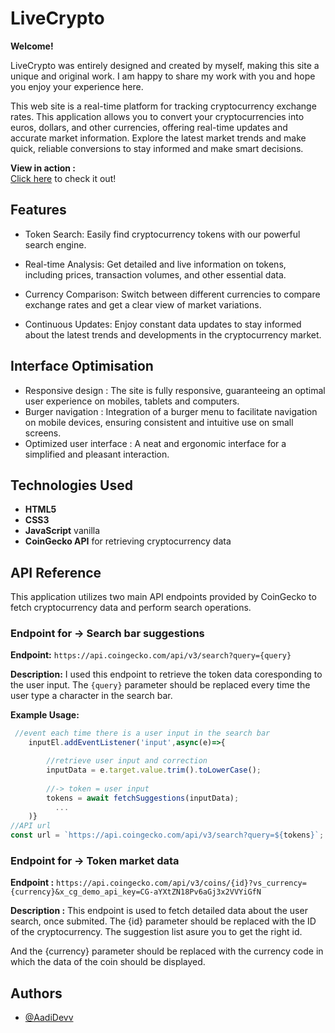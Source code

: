 # LiveCrypto

**Welcome!**

LiveCrypto was entirely designed and created by myself, making this site a unique and original work.
I am happy to share my work with you and hope you enjoy your experience here.  
 
This web site is a real-time platform for tracking cryptocurrency exchange rates. This application allows you to convert your cryptocurrencies into euros, dollars, and other currencies, offering real-time updates and accurate market information. Explore the latest market trends and make quick, reliable conversions to stay informed and make smart decisions.  

**View in action :**  
[Click here](https://aadidevv.github.io/Live_Crypto/) to check it out! 



## Features

- Token Search: Easily find cryptocurrency tokens with our powerful search engine.
- Real-time Analysis: Get detailed and live information on tokens, including prices, transaction volumes, and other essential data.
 
- Currency Comparison: Switch between different currencies to compare exchange rates and get a clear view of market variations.
- Continuous Updates: Enjoy constant data updates to stay informed about the latest trends and developments in the cryptocurrency market.
## Interface Optimisation
- Responsive design : The site is fully responsive, guaranteeing an optimal user experience on mobiles, tablets and computers.
- Burger navigation : Integration of a burger menu to facilitate navigation on mobile devices, ensuring consistent and intuitive use on small screens.
- Optimized user interface : A neat and ergonomic interface for a simplified and pleasant interaction.
## Technologies Used

- **HTML5**
- **CSS3**
- **JavaScript** vanilla
- **CoinGecko API** for retrieving cryptocurrency data
## API Reference

This application utilizes two main API endpoints provided by CoinGecko to fetch cryptocurrency data and perform search operations.

### Endpoint for -> Search bar suggestions
**Endpoint:** `https://api.coingecko.com/api/v3/search?query={query}`

**Description:** I used this endpoint to retrieve the token data coresponding to the user input. The `{query}` parameter should be replaced every time the user type a character in the search bar.

**Example Usage:**
```javascript
 //event each time there is a user input in the search bar 
    inputEl.addEventListener('input',async(e)=>{

        //retrieve user input and correction
        inputData = e.target.value.trim().toLowerCase();
           
        //-> token = user input
        tokens = await fetchSuggestions(inputData);
          ...
    )}
//API url    
const url = `https://api.coingecko.com/api/v3/search?query=${tokens}`;
```

### Endpoint for -> Token market data 
**Endpoint :** `https://api.coingecko.com/api/v3/coins/{id}?vs_currency={currency}&x_cg_demo_api_key=CG-aYXtZN18Pv6aGj3x2VVYiGfN`

**Description :** This endpoint is used to fetch detailed data about the user search, once submited. The {id} parameter should be replaced with the ID of the cryptocurrency. The suggestion list asure you to get the right id.

And the {currency} parameter should be replaced with the currency code in which the data of the coin should be displayed.
## Authors

- [@AadiDevv](https://www.github.com/AadiDevv)
